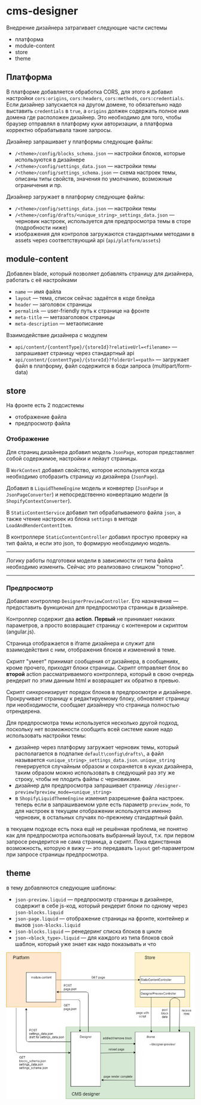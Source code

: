 # cms-designer

Внедрение дизайнера затрагивает следующие части системы

* платформа
* module-content
* store
* theme

## Платформа

В платформе добавляется обработка CORS, для этого я добавил настройки `cors:origins`, `cors:headers`, `cors:methods`, `cors:credentials`.
Если дизайнер запускается на другом домене, то обязательно надо выставить `credentials` в `true`, а `origins` должен содержать полное имя домена где расположен дизайнер.
Это необходимо для того, чтобы браузер отправлял в платформу куки авторизации, а платформа корректно обрабатывала такие запросы.

Дизайнер запрашивает у платформы следующие файлы:

* `/<theme>/config/blocks_schema.json` — настройки блоков, которые используются в дизайнере
* `/<theme>/config/settings_data.json` — настройки темы
* `/<theme>/config/settings_schema.json` — схема настроек темы, описаны типы свойств, значения по умолчанию, возможные ограничения и пр.

Дизайнер загружает в платформу следующие файлы:

* `/<theme>/config/settings_data.json` — настройки темы
* `/<theme>/config/drafts/<unique_string>_settings_data.json` — черновик настроек, используется для предпросмотра темы в сторе (подробности ниже)
* изображения для контролов загружаются стандартными методами в assets через соответствующий api (`api/platform/assets`)

## module-content

Добавлен blade, который позволяет добавлять страницу для дизайнера, работать с её настройками

* `name` — имя файла
* `layout` — тема, список сейчас задаётся в коде блейда
* `header` — заголовок страницы
* `permalink` — user-friendly путь к странице на фронте
* `meta-title` — метазаголовок страницы
* `meta-description` — метаописание

Взаимодействие дизайнера с модулем

* `api/content/{contentType}/{storeId}?relativeUrl=<filename>` — запрашивает страницу через стандартный api
* `api/content/{contentType}/{storeId}?folderUrl=<path>` — загружает файл в платформу, файл содержится в боди запроса (multipart/form-data)

## store

На фронте есть 2 подсистемы

* отображение файла
* предпросмотр файла

### Отображение

Для страниц дизайнера добавил модель `JsonPage`, которая представляет собой содержимое, настройки и лейаут страницы.

В `WorkContext` добавил свойство, которое используется когда необходимо отобразить страницу из дизайнера (`JsonPage`).

Добавил в `LiquidThemeEngine` модель и конвертер (`JsonPage` и `JsonPageConverter`) и непосредственно конвертацию модели (в `ShopifyContextConverter`).

В `StaticContentService` добавил тип обрабатываемого файла `json`, а также чтение настроек из блока `settings` в методе `LoadAndRenderContentItem`.

В контроллере `StaticContentController` добавил простую проверку на тип файла, и если это json, то формирую необходимую модель.

---

Логику работы подготовки модели в зависимости от типа файла необходимо изменить. Сейчас это реализовано слишком "топорно".

---

### Предпросмотр

Добавил контроллер `DesignerPreviewController`. Его назначение — предоставить функционал для предпросмотра страницы в дизайнере.

Контроллер содержит два **action**. **Первый** не принимает никаких параметров, а просто возвращает страницу с контенером и скриптом (angular.js).

Страница отображается в iframe дизайнера и служит для взаимодействия с ним, отображения блоков и изменений в теме.

Скрипт "умеет" принимат сообщения от дизайнера, в сообщениях, кроме прочего, приходят блоки страницы. Скрипт отправляет блок во **второй** action рассматриваемого контроллера, который в свою очередь рендерит по этим данным html и возвращает их обратно в превью.

Скрипт синхронизирует порядок блоков в предпросмотре и дизайнере. Прокручивает страницу к редактируемому блоку, обновляет страницу при необходимости, сообщает дизайнеру что страница полностью отрендерена.

Для предпросмотра темы используется несколько другой подход, поскольку нет возможности сообщить всей системе какие надо использовать настройки темы:

* дизайнер через платформу загружает черновик темы, который располагается в подпапке `default\config\drafts\`, а файл называется `<unique_string>_settings_data.json`. `unique_string` генерируется случайным образом и сохраняется в куках дизайнера, таким образом можно использовать в следующий раз эту же строку, чтобы не плодить файлы с черновиками.
* дизайнер для предпросмотра запрашивает страницу `/designer-preview?preview_mode=<unique_string>`
* в `ShopifyLiquidThemeEngine` изменил разрешение файла настроек. теперь если в запрашиваемом урле есть параметр `preview_mode`, то для настроек в текущем отображении используется именно черновик, в остальных случаях по-прежнему стандартный файл.

в текущем подходе есть пока ещё не решённая проблема, не понятно как для предпросмотра использовать выбранный layout, т.к. при первом запросе рендерится не сама страница, а скрипт. Пока единствнная возможность, которую я вижу — это передавать `layout` get-параметром при запросе страницы предпросмотра.

## theme

в тему добавляются следующие шаблоны:

* `json-preview.liquid` — предпросмотр страницы в дизайнере, содержит в себе js-код, который рендерит блоки по одному через `json-blocks.liquid`
* `json-page.liquid` — отображение страницы на фронте, контейнер и вызов `json-blocks.liquid`
* `json-blocks.liquid` — ренедеринг списка блоков в цикле
* `json-<block_type>.liquid` — для каждого из типа блоков свой шаблон, который уже знает как надо показывать и что

![schema](docs/cms-designer-explain.png)